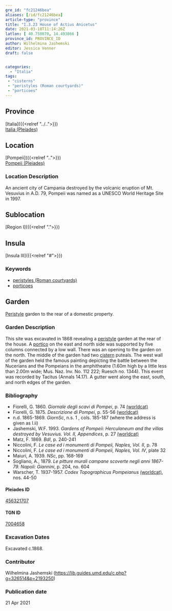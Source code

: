 ```yaml
---
gre_id: "fc21246bea"
aliases: [/id/fc21246bea]
article-type: "province"
title: "I.3.23 House of Actius Anicetus"
date: 2021-03-18T11:14:26Z
latlon: [ 40.750870, 14.493866 ]
province_id: PROVINCE_ID
author: Wilhelmina Jashemski
editor: Jessica Venner
draft: false


categories:
  - "Italia"
tags:
 - "cisterns"
 - "peristyles (Roman courtyards)"
 - "porticoes"
---
```


## Province
[Italia]({{<relref "../..">}}) \
[Italia (Pleiades)](https://pleiades.stoa.org/places/1052)

## Location
[Pompeii]({{<relref "..">}}) \
[Pompeii (Pleiades)](https://pleiades.stoa.org/places/433032)


### Location Description
An ancient city of Campania destroyed by the volcanic eruption of Mt. Vesuvius in A.D. 79, Pompeii was named as a UNESCO World Heritage Site in 1997.

## Sublocation
[Region I]({{<relref ".">}})
## Insula
[Insula III]({{<relref "#">}})

### Keywords
- [peristyles (Roman courtyards)](http://vocab.getty.edu/page/aat/300080971)
- [porticoes](http://vocab.getty.edu/page/aat/300004145)

## Garden
[Peristyle](http://vocab.getty.edu/page/aat/300080971) garden to the rear of a domestic property.

### Garden Description
This site was excavated in 1868 revealing a [peristyle](http://vocab.getty.edu/page/aat/300080971) garden at the rear of the house. A [portico](http://vocab.getty.edu/page/aat/300004145) on the east and north side was supported by five columns connected by a low wall. There was an opening to the garden on the north. The middle of the garden had two [cistern](http://vocab.getty.edu/page/aat/300052558) puteals. The west wall of the garden held the famous painting depicting the battle between the Nucerians and the Pompeians in the amphitheatre (1.60m high by a little less than 2.00m wide; Mus. Naz. Inv. No. 112 222; Ruesch no. 1344). This event was recorded by Tacitus (Annals 14.17). A gutter went along the east, south, and north edges of the garden.

### Bibliography

* Fiorelli, G. 1860. *Giornale degli scavi di Pompei*, p. 74   [(worldcat)](https://www.worldcat.org/title/giornale-degli-scavi-di-pompei/oclc/10781121)  
* Fiorelli, G. 1875. *Descrizione di Pompei*, p. 55-56 [(worldcat)](https://www.worldcat.org/title/descrizione-di-pompei/oclc/9528380)    
* n.d. 1865-1869. *GiornSc*, n.s. 1 , cols. 185-187 (where the address is given as I.ii)     
* Jashemski, W.F. 1993. *Gardens of Pompeii: Herculaneum and the villas destroyed by Vesuvius. Vol. II, Appendices*, p. 27 [(worldcat)](https://www.worldcat.org/title/gardens-of-pompeii-herculaneum-and-the-villas-destroyed-by-vesuvius-volume-2-appendices/oclc/222353569)  
* Matz, F. 1869. *BdI*, p. 240-241  
* Niccolini, F. *Le case ed i monumenti di Pompeii, Naples, Vol. II*, p. 78   
* Niccolini, F. *Le case ed i monumenti di Pompeii, Naples, Vol. IV*, plate 32  
* Maiuri, A. 1939. *NSc*, pp. 168-169   
* Sogliano, A., 1879. *Le pitture murali campane scoverte negli anni 1867-79. Napoli: Giannini*, p. 204, no. 604  
* Warscher, T. 1937-1957. *Codex Topographicus Pompeianus* [(worldcat)](https://www.worldcat.org/title/codex-topographicus-pompeianus-1937-1957-and-undated/oclc/974375313&referer=brief_results), nos. 44-50    


<!--#### Periodo ID-->

<!-- [PERIODO_ID](https://pleiades.stoa.org/places/PLEIADES_ID) -->

#### Pleiades ID
[456321707](https://pleiades.stoa.org/places/456321707)

#### TGN ID
[7004658](http://vocab.getty.edu/page/tgn/7004658)

###  Excavation Dates
Excavated c.1868.

### Contributor
Wilhelmina Jashemski (https://lib.guides.umd.edu/c.php?g=326514&p=2193250)


### Publication date

21 Apr 2021
<!-- Format: dd MONTH_NAME yyyy -->

<!-- DATE -->
